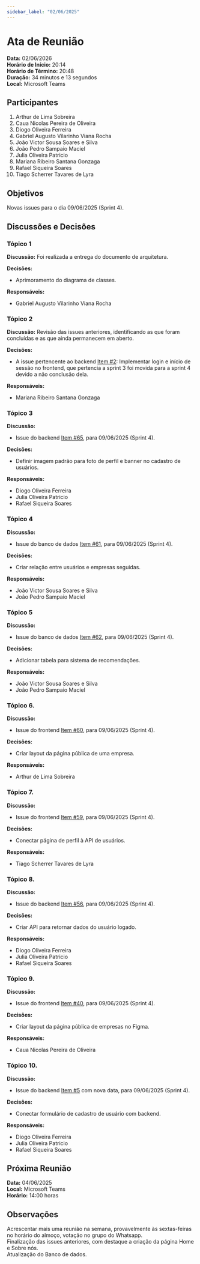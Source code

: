 ```yaml
---
sidebar_label: "02/06/2025"
---
```


# Ata de Reunião

**Data:** 02/06/2026  
**Horário de Início:** 20:14  
**Horário de Término:** 20:48  
**Duração:** 34 minutos e 13 segundos  
**Local:** Microsoft Teams  

## Participantes
1. Arthur de Lima Sobreira
2. Caua Nicolas Pereira de Oliveira
3. Diogo Oliveira Ferreira
4. Gabriel Augusto Vilarinho Viana Rocha
5. João Victor Sousa Soares e Silva
6. João Pedro Sampaio Maciel
7. Julia Oliveira Patricio
8. Mariana Ribeiro Santana Gonzaga
9. Rafael Siqueira Soares
10. Tiago Scherrer Tavares de Lyra

## Objetivos
 Novas issues para o dia 09/06/2025 (Sprint 4).
 
## Discussões e Decisões

### Tópico 1
**Discussão:**
Foi realizada a entrega do documento de arquitetura.

**Decisões:**
- Aprimoramento do diagrama de classes.

**Responsáveis:**
- Gabriel Augusto Vilarinho Viana Rocha
  
### Tópico 2
**Discussão:**
Revisão das issues anteriores, identificando as que foram concluídas e as que ainda permanecem em aberto.

**Decisões:**
- A issue pertencente ao backend [Item #2](https://github.com/FGA0138-MDS-Ajax/2025.1-Algiz/issues/2): Implementar login e início de sessão no frontend, que pertencia a sprint 3 foi movida para a sprint 4 devido a não conclusão dela.

**Responsáveis:**
- Mariana Ribeiro Santana Gonzaga

### Tópico 3
**Discussão:**
- Issue do backend  [Item #65](https://github.com/FGA0138-MDS-Ajax/2025.1-Algiz/issues/65), para 09/06/2025 (Sprint 4).

**Decisões:**
- Definir imagem padrão para foto de perfil e banner no cadastro de usuários.
  
**Responsáveis:**
- Diogo Oliveira Ferreira
- Julia Oliveira Patricio
- Rafael Siqueira Soares

### Tópico 4
**Discussão:**
- Issue do banco de dados [Item #61](https://github.com/FGA0138-MDS-Ajax/2025.1-Algiz/issues/61), para 09/06/2025 (Sprint 4).

**Decisões:**
- Criar relação entre usuários e empresas seguidas.

**Responsáveis:**
- João Victor Sousa Soares e Silva
- João Pedro Sampaio Maciel

### Tópico 5
**Discussão:**
- Issue do banco de dados [Item #62](https://github.com/FGA0138-MDS-Ajax/2025.1-Algiz/issues/62), para 09/06/2025 (Sprint 4).

**Decisões:**
- Adicionar tabela para sistema de recomendações.
  
**Responsáveis:**
- João Victor Sousa Soares e Silva
- João Pedro Sampaio Maciel

### Tópico 6. 
**Discussão:**
- Issue do frontend [Item #60](https://github.com/FGA0138-MDS-Ajax/2025.1-Algiz/issues/60), para 09/06/2025 (Sprint 4).

**Decisões:**
- Criar layout da página pública de uma empresa.
  
**Responsáveis:**
-  Arthur de Lima Sobreira

### Tópico 7. 
**Discussão:**
- Issue do frontend [Item #59](https://github.com/FGA0138-MDS-Ajax/2025.1-Algiz/issues/59), para 09/06/2025 (Sprint 4).

**Decisões:**
- Conectar página de perfil à API de usuários.
  
**Responsáveis:**
-  Tiago Scherrer Tavares de Lyra

### Tópico 8. 
**Discussão:**
- Issue do backend [Item #56](https://github.com/FGA0138-MDS-Ajax/2025.1-Algiz/issues/56), para 09/06/2025 (Sprint 4).

**Decisões:**
- Criar API para retornar dados do usuário logado.
  
**Responsáveis:**
- Diogo Oliveira Ferreira
- Julia Oliveira Patricio
- Rafael Siqueira Soares
  
### Tópico 9.
**Discussão:**
- Issue do frontend [Item #40](https://github.com/FGA0138-MDS-Ajax/2025.1-Algiz/issues/40), para 09/06/2025 (Sprint 4).

**Decisões:**
- Criar layout da página pública de empresas no Figma.
  
**Responsáveis:**
- Caua Nicolas Pereira de Oliveira

### Tópico 10. 
**Discussão:**
- Issue do backend  [Item #5](https://github.com/FGA0138-MDS-Ajax/2025.1-Algiz/issues/5) com nova data, para 09/06/2025 (Sprint 4).

**Decisões:**
- Conectar formulário de cadastro de usuário com backend. 
  
**Responsáveis:**
- Diogo Oliveira Ferreira
- Julia Oliveira Patricio
- Rafael Siqueira Soares

## Próxima Reunião
**Data:** 04/06/2025  
**Local:** Microsoft Teams  
**Horário:**  14:00 horas 

## Observações
Acrescentar mais uma reunião na semana, provavelmente às sextas-feiras no horário do almoço, votação no grupo do Whatsapp.  
Finalização das issues anteriores, com destaque a criação da página Home e Sobre nós.  
Atualização do Banco de dados.
